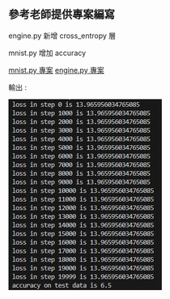 ## 參考老師提供專案編寫

engine.py 新增 cross_entropy 層

mnist.py 增加 accuracy

[mnist.py 專案](https://github.com/ccc112b/py2gpt/blob/master/03b-MacroGrad/mnist.py)
[engine.py 專案](https://github.com/newcodevelop/micrograd/blob/master/micrograd/engine.py)


輸出 :

![](./result/hk6.PNG)
